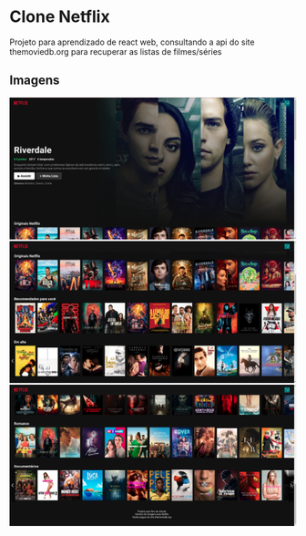 # Clone Netflix

Projeto para aprendizado de react web, consultando a api do site themoviedb.org para recuperar as listas de filmes/séries

## Imagens

![header](./screenshots/print1.png)
![body](./screenshots/print2.png)
![footer](./screenshots/print3.png)